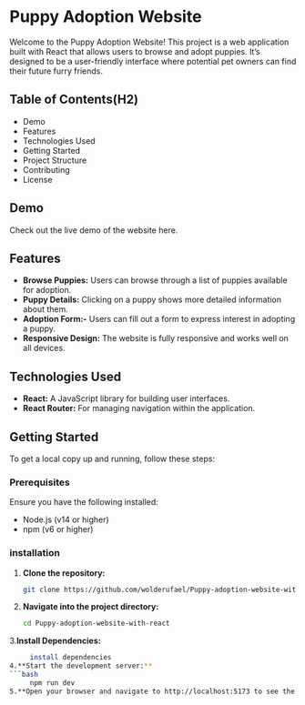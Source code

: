 # Puppy Adoption Website 
Welcome to the Puppy Adoption Website! This project is a web application built with React that allows users to browse and adopt puppies. It’s designed to be a user-friendly interface where potential pet owners can find their future furry friends.

## Table of Contents(H2)
* Demo
* Features
* Technologies Used
* Getting Started
* Project Structure
* Contributing
* License
## Demo
Check out the live demo of the website here.

## Features
*  **Browse Puppies:** Users can browse through a list of puppies available for adoption.
* **Puppy Details:** Clicking on a puppy shows more detailed information about them.
* **Adoption Form:-** Users can fill out a form to express interest in adopting a puppy.
* **Responsive Design:** The website is fully responsive and works well on all devices.
## Technologies Used
* **React:** A JavaScript library for building user interfaces.
* **React Router:** For managing navigation within the application.
## Getting Started
To get a local copy up and running, follow these steps:

### Prerequisites
Ensure you have the following installed:

* Node.js (v14 or higher)
* npm (v6 or higher)
### installation
1. **Clone the repository:**
   
   ```bash
   git clone https://github.com/wolderufael/Puppy-adoption-website-with-react.git
2. **Navigate into the project directory:**
     ```bash
     cd Puppy-adoption-website-with-react

3.**Install Dependencies:**
```bash
     install dependencies
4.**Start the development server:**
```bash
     npm run dev
5.**Open your browser and navigate to http://localhost:5173 to see the application in action.**
